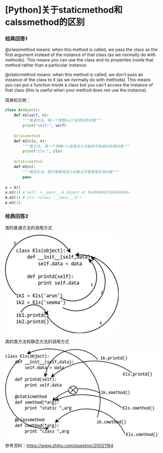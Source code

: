 # \[Python\]关于staticmethod和calssmethod的区别

### 经典回答1

@classmethod means: when this method is called, we pass the class as the first argument instead of the instance of that class \(as we normally do with methods\). This means you can use the class and its properties inside that method rather than a particular instance.

@staticmethod means: when this method is called, we don't pass an instance of the class to it \(as we normally do with methods\). This means you can put a function inside a class but you can't access the instance of that class \(this is useful when your method does not use the instance\).

简单的示例：

```python
class A(object):
    def m1(self, n):
        """普通方法，第一个参数self是类实例对象"""
        print("self:", self)

    @classmethod
    def m2(cls, n):
        """类方法, 第一个参数cls是类定义对象而不是类的实例对象"""
        print("cls:", cls)

    @staticmethod
    def m3(n):
        """静态方法，既不需要类定义对象也不需要类实例对象"""
        pass

a = A()
a.m1(1) # self: <__main__.A object at 0x000001E596E41A90>
A.m2(1) # cls: <class '__main__.A'>
A.m3(1)
```

### 经典回答2

类的普通方法的调用方式

![](/assets/1.jpg)

类的类方法和静态方法的调用方式

![](/assets/2.jpg)

参考资料：https://www.zhihu.com/question/20021164

